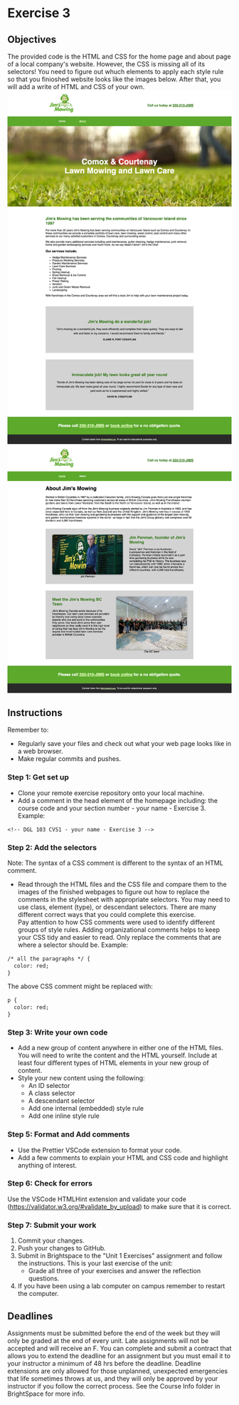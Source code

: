 # Exercise 3

## Objectives
The provided code is the HTML and CSS for the home page and about page of a local company's website. However, the CSS is missing all of its selectors! You need to figure out whuch elements to apply each style rule so that you finioshed website looks like the images below. After that, you will add a write of HTML and CSS of your own.
![Image of homepage](images/finished-homepage.png)
![Image of homepage](images/finished-about.png)

## Instructions
Remember to:
* Regularly save your files and check out what your web page looks like in a web browser.
* Make regular commits and pushes.
### Step 1: Get set up
* Clone your remote exercise repository onto your local machine.
* Add a comment in the head element of the homepage including: the course code and your section number - your name - Exercise 3. Example:
```
<!-- DGL 103 CVS1 - your name - Exercise 3 -->
```
### Step 2: Add the selectors
Note: The syntax of a CSS comment is different to the syntax of an HTML comment.
* Read through the HTML files and the CSS file and compare them to the images of the finished webpages to figure out how to replace the comments in the stylesheet with appropriate selectors. You may need to use class, element (type), or descendant selectors. There are many different correct ways that you could complete this exercise.<br>
Pay attention to how CSS comments were used to identify different groups of style rules. Adding organizational comments helps to keep your CSS tidy and easier to read. Only replace the comments that are where a selector should be. Example: 
```
/* all the paragraphs */ {
  color: red;
}
```
The above CSS comment might be replaced with:
```
p {
  color: red;
}
```
### Step 3: Write your own code
* Add a new group of content anywhere in either one of the HTML files. You will need to write the content and the HTML yourself. Include at least four different types of HTML elements in your new group of content.
* Style your new content using the following:
    * An ID selector
    * A class selector
    * A descendant selector
    * Add one internal (embedded) style rule
    * Add one inline style rule

### Step 5: Format and Add comments 
* Use the Prettier VSCode extension to format your code.
* Add a few comments to explain your HTML and CSS code and highlight anything of interest.

### Step 6: Check for errors
Use the VSCode HTMLHint extension and validate your code (https://validator.w3.org/#validate_by_upload) to make sure that it is correct.

### Step 7: Submit your work
1. Commit your changes.
2. Push your changes to GitHub. 
3. Submit in Brightspace to the "Unit 1 Exercises" assignment and follow the instructions. This is your last exercise of the unit:
    * Grade all three of your exercises and answer the reflection questions.
4. If you have been using a lab computer on campus remember to restart the computer.

## Deadlines
Assignments must be submitted before the end of the week but they will only be graded at the end of every unit. Late assignments will not be accepted and will receive an F. You can complete and submit a contract that allows you to extend the deadline for an assignment but you must email it to your instructor a minimum of 48 hrs before the deadline. Deadline extensions are only allowed for those unplanned, unexpected emergencies that life sometimes throws at us, and they will only be approved by your instructor if you follow the correct process. See the Course Info folder in BrightSpace for more info.